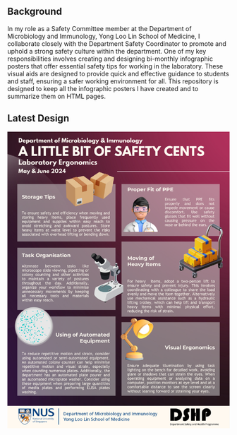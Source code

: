 ## Background
In my role as a Safety Committee member at the Department of Microbiology and Immunology, Yong Loo Lin School of Medicine, I collaborate closely with the Department Safety Coordinator to promote and uphold a strong safety culture within the department. 
One of my key responsibilities involves creating and designing bi-monthly infographic posters that offer essential safety tips for working in the laboratory. 
These visual aids are designed to provide quick and effective guidance to students and staff, ensuring a safer working environment for all.
This repository is designed to keep all the infographic posters I have created and to summarize them on HTML pages.

## Latest Design
![latest](img/lab-ergonomics.png)
